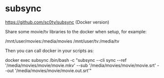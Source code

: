 # subsync
https://github.com/sc0ty/subsync (Docker version)

Share some movie/tv libraries to the docker when setup, for example:

/mnt/user/movies:/media/movies
/mnt/user/tv:/media/tv

Then you can call docker in your scripts as:

docker exec subsync /bin/bash -c "subsync --cli sync --ref '/media/movies/movie/movie.mkv' --sub '/media/movies/movie/movie.srt'  --out '/media/movies/movie/movie.out.srt'"
